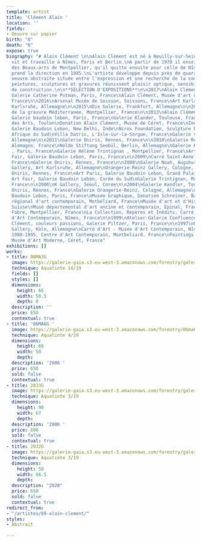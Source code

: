 ```yaml
---
template: artist
title: 'Clément Alain '
location: ''
fields:
- Oeuvre sur papier
birth: "0"
death: "0"
expose: true
biography: "# Alain Clément \n\nAlain Clément est né à Neuilly-sur-Seine en 1941.\nIl
  vit et travaille à Nîmes, Paris et Berlin.\nA partir de 1970 il enseigne à l'école
  des Beaux-arts de Montpellier, qu'il quitte ensuite pour celle de Nîmes dont il
  prend la direction en 1985.\nL'artiste développe depuis près de quarante ans une
  oeuvre abstraite située entre l'expression et une recherche de la composition.\nSes
  peintures, sculptures et gravures réunissent plaisir optique, sensibilité et force
  de construction.\n\n**SELECTION D'EXPOSITIONS**\n\n2017\nAlain Clément, Papiers,
  Galerie Catherine Putman, Paris, France\nAlain Clément, Musée d'art moderne de Céret,
  France\n\n2016\nArsenal Musée de Soisson, Soissons, France\nArt Karlsruhe, Die Galerie,
  Karlsruhe, Allemagne\n\n2015\nDie Galerie, Frankfurt, Allemagne\n\n2014\nMaison
  de la gravure Méditerranée, Montpellier, France\n\n2013\nAlain Clément sculptures,
  Galerie baudoin lebon, Paris, France\nGalerie Klander, Toulouse, France\n\n2012\nHôtel
  des Arts, Toulon\nDonation Alain Clément, Musée de Céret, France\nIndia Art Fair,
  Galerie Baudoin Lebon, New Delhi, Inde\nNirox Foundation, Sculpture Park, Johannesburg,
  Afrique du Sud\nVilla Datris, L'Isle-sur-la-Sorgue, France\nGalerie Vömel, Düsseldorf,
  Allemagne\n\n2011\nGalerie Oniris, Rennes, France\n\n2010\nGalerie Reitz, Cologne,
  Alemagne, France\nNolde Stiftung Seebül, Berlin, Allemagne\nGalerie Baudoin Lebon
  , Paris, France\nGalerie Hélène Trintignan , Montpellier, France\nArt Paris, Art
  Fair, Galerie Baudoin Lebon, Paris, France\n\n2009\nCarré Saint-Anne, Montpellier,
  France\nGalerie Oniris, Rennes, France\n\n2008\nGalerie Noah, Augsburg, Allemagne\nVömel
  Gallery, Art Karlsruhe, Allemagne\nOrangerie-Reinz Gallery, Cologne, Allemagne\n\n2007\nGalerie
  Oniris, Rennes, France\nArt Paris, Galerie Baudoin Lebon, Grand Palais, France\nSéoul
  Art Fair, Galerie Baudoin Lebon, Corée du Sud\nGalerie Trintignan, Montpellier,
  France\n\n2006\nK Gallery, Séoul, Corée\n\n2004\nGalerie Kandler, Toulouse, France\nGalerie
  Oniris, Rennes, France\nGalerie Orangerie-Reinz, Cologne, Allemagne\n\n2003\nGalerie
  Baudoin Lebon, Paris, France\nMusée Graphique, Donation Schreiner, Bad Steben, Allemagne\n\n2002\nCentre
  régional d'art contemporain, Motbéliard, France\nMusée d'art et d'Histoire, Neuchâtel,
  Suisse\nMusé départemental d'art ancine et contemporain, Epinal, France\n\n2001\nMusée
  Fabre, Montpellier, France\nLa Collection, Repères et Inédits, Carré d'Art - Musée
  d'Art Contemporain, Nîmes, France\n\n1999\nAtelier-Galerie Confluences, Nîmes, France\n\n1998\nAlain
  Clément, couleurs passions, Galerie Piltzer, Paris, France\n\n1997\nOrangerie-Reinz
  Gallery, Köln, Allemagne\nCarré d'Art - Musée d'Art Contemporain, Nîmes, France\n\n1996\nPaintings
  1980-1995, Centre d'Art Contemporain, Montbeliard. France\nPaintings 1980-1995,
  Musée d'Art Moderne, Céret, France"
exhibitions: []
works:
- title: 06MA3G
  image: https://galerie-gaia.s3.eu-west-3.amazonaws.com/forestry/galeriegaia_clement_06ma3g_66x50-5-01.jpg
  technique: Aquatinte 14/19
  fields: []
  styles: []
  dimensions:
    height: 66
    width: 50.5
    depth: 0
  description: ''
  price: 650
  contextual: true
- title: '06MA6G '
  image: https://galerie-gaia.s3.eu-west-3.amazonaws.com/forestry/06ma6g-419.jpg
  technique: Aquatinte 4/19
  dimensions:
    height: 66
    width: 50
    depth: 
  description: '2006 '
  price: 650
  sold: false
  contextual: true
- title: 20J3G
  image: https://galerie-gaia.s3.eu-west-3.amazonaws.com/forestry/galerie-gaia-alain-clement_sans-titre-1_2020_aquatinte_90-x-67-cm.jpg
  technique: Aquatinte 3/19
  dimensions:
    height: 90
    width: 67
    depth: 
  description: '2006 '
  price: 800
  sold: false
  contextual: true
- title: 20J2G
  image: https://galerie-gaia.s3.eu-west-3.amazonaws.com/forestry/galerie-gaia-alain-clement_sans-titre-2_2020_aquatinte_50-x-66_5-cm.jpg
  technique: Aquatinte 3/19
  dimensions:
    height: 50
    width: 66.5
    depth: 
  description: "2020"
  price: 650
  sold: false
  contextual: true
redirect_from:
- "/artistes/89-alain-clement/"
styles:
- Abstrait

---
```

